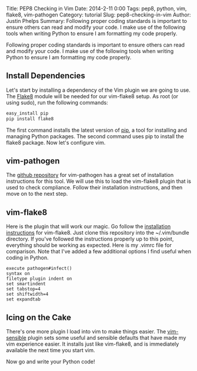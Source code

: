 Title: PEP8 Checking in Vim
Date: 2014-2-11 0:00
Tags: pep8, python, vim, flake8, vim-pathogen
Category: tutorial
Slug: pep8-checking-in-vim
Author: Justin Phelps
Summary: Following proper coding standards is important to ensure others can read and modify your code. I make use of the following tools when writing Python to ensure I am formatting my code properly.

Following proper coding standards is important to ensure others can read and modify your code. I make use of the following tools when writing Python to ensure I am formatting my code properly.

## Install Dependencies

Let's start by installing a dependency of the Vim plugin we are going to use. The [Flake8](https://pypi.python.org/pypi/flake8/) module will be needed for our vim-flake8 setup. As root (or using sudo), run the following commands:

```bash
easy_install pip
pip install flake8
```

The first command installs the latest version of [pip](https://pypi.python.org/pypi/pip), a tool for installing and managing Python packages. The second command uses pip to install the flake8 package. Now let's configure vim.

## vim-pathogen

The [github repository](https://github.com/tpope/vim-pathogen) for vim-pathogen has a great set of installation instructions for this tool. We will use this to load the vim-flake8 plugin that is used to check compliance. Follow their installation instructions, and then move on to the next step.

## vim-flake8

Here is the plugin that will work our magic. Go follow the [installation instructions](https://github.com/nvie/vim-flake8) for vim-flake8. Just clone this repository into the ~/.vim/bundle directory. If you've followed the instructions properly up to this point, everything should be working as expected. Here is my .vimrc file for comparison. Note that I've added a few additional options I find useful when coding in Python.

```
execute pathogen#infect()
syntax on
filetype plugin indent on
set smartindent
set tabstop=4
set shiftwidth=4
set expandtab
```

## Icing on the Cake

There's one more plugin I load into vim to make things easier. The [vim-sensible](https://github.com/tpope/vim-sensible) plugin sets some useful and sensible defaults that have made my vim experience easier. It installs just like vim-flake8, and is immediately available the next time you start vim.

Now go and write your Python code!
